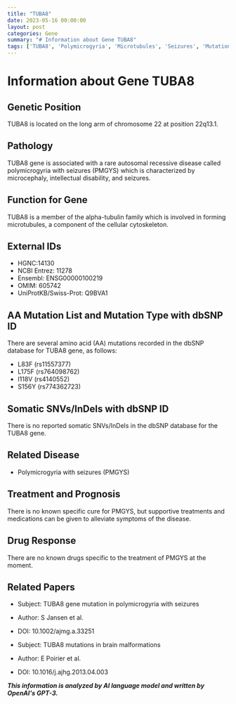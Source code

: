 ```yaml
---
title: "TUBA8"
date: 2023-05-16 00:00:00
layout: post
categories: Gene
summary: "# Information about Gene TUBA8"
tags: ['TUBA8', 'Polymicrogyria', 'Microtubules', 'Seizures', 'Mutation', 'Cytoskeleton', 'SupportiveTreatment', 'BrainMalformations']
---
```


# Information about Gene TUBA8

## Genetic Position
TUBA8 is located on the long arm of chromosome 22 at position 22q13.1.

## Pathology
TUBA8 gene is associated with a rare autosomal recessive disease called polymicrogyria with seizures (PMGYS) which is characterized by microcephaly, intellectual disability, and seizures.

## Function for Gene
TUBA8 is a member of the alpha-tubulin family which is involved in forming microtubules, a component of the cellular cytoskeleton. 

## External IDs
- HGNC:14130
- NCBI Entrez: 11278
- Ensembl: ENSG00000100219
- OMIM: 605742
- UniProtKB/Swiss-Prot: Q9BVA1

## AA Mutation List and Mutation Type with dbSNP ID
There are several amino acid (AA) mutations recorded in the dbSNP database for TUBA8 gene, as follows:
- L83F (rs11557377)
- L175F (rs764098762)
- I118V (rs4140552)
- S156Y (rs774362723)

## Somatic SNVs/InDels with dbSNP ID
There is no reported somatic SNVs/InDels in the dbSNP database for the TUBA8 gene.

## Related Disease
- Polymicrogyria with seizures (PMGYS)

## Treatment and Prognosis
There is no known specific cure for PMGYS, but supportive treatments and medications can be given to alleviate symptoms of the disease.

## Drug Response
There are no known drugs specific to the treatment of PMGYS at the moment.

## Related Papers
- Subject: TUBA8 gene mutation in polymicrogyria with seizures
- Author: S Jansen et al.
- DOI: 10.1002/ajmg.a.33251

- Subject: TUBA8 mutations in brain malformations
- Author: E Poirier et al.
- DOI: 10.1016/j.ajhg.2013.04.003

**_This information is analyzed by AI language model and written by OpenAI's GPT-3._**